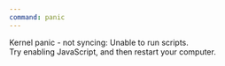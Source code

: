 ```yaml
---
command: panic
---
```


Kernel panic - not syncing: Unable to run scripts.  
Try enabling JavaScript, and then restart your computer.  
[](system:freeze)
